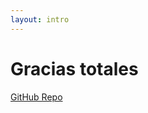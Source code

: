 ```yaml
---
layout: intro
---
```


# Gracias totales


[GitHub Repo](https://github.com/nachodd/)

<style scoped>
.round {
  @apply rounded-full !important;
}
</style>
